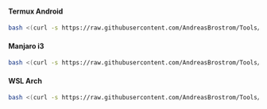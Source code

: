 
#### Termux Android
```bash
bash <(curl -s https://raw.githubusercontent.com/AndreasBrostrom/Tools/master/SetupScripts/setupAndroidTermux.sh)
```

#### Manjaro i3
```bash
bash <(curl -s https://raw.githubusercontent.com/AndreasBrostrom/Tools/master/SetupScripts/setupManjaroI3.sh)
```

#### WSL Arch
```bash
bash <(curl -s https://raw.githubusercontent.com/AndreasBrostrom/Tools/master/SetupScripts/setupNewWSL_Arch.sh)
```
